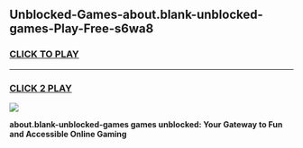 
## Unblocked-Games-about.blank-unblocked-games-Play-Free-s6wa8
<h3>
<a href="https://premium76.site?title=about.blank-unblocked-games&ref=23A">CLICK TO PLAY</a></h3>
<hr>

<h3>
<a href="https://premium76.site?title=about.blank-unblocked-games&ref=23A">CLICK 2 PLAY</a>
  
</h3>

<a href="https://premium76.site?title=about.blank-unblocked-games&ref=23A"><img src="https://clearcache.store/games.png"></a>


**about.blank-unblocked-games games unblocked: Your Gateway to Fun and Accessible Online Gaming**
